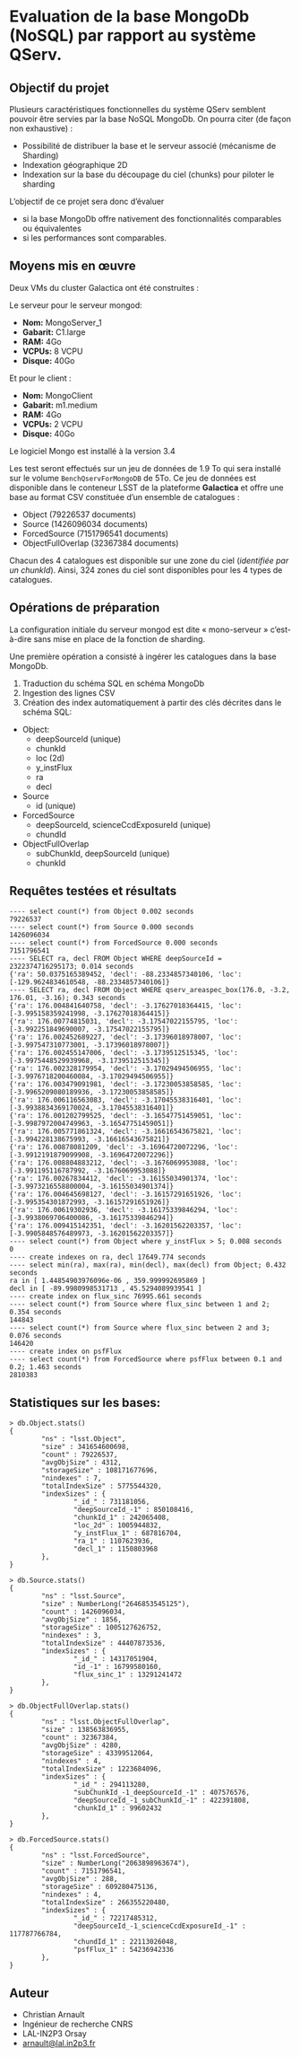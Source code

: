 Evaluation de la base MongoDb (NoSQL) par rapport au système QServ.
===================================================================

Objectif du projet
------------------

Plusieurs caractéristiques fonctionnelles du système QServ semblent pouvoir être servies par la base NoSQL MongoDb. On pourra citer (de façon non exhaustive) :
-	Possibilité de distribuer la base et le serveur associé (mécanisme de Sharding)
-	Indexation géographique 2D
-	Indexation sur la base du découpage du ciel (chunks) pour piloter le sharding

L’objectif de ce projet sera donc d’évaluer 
-	si la base MongoDb offre nativement des fonctionnalités comparables ou équivalentes
-	si les performances sont comparables.

Moyens mis en œuvre
-------------------
Deux VMs du cluster Galactica ont été construites :

Le serveur pour le serveur mongod:
-   **Nom:**	MongoServer_1
-   **Gabarit:**	C1.large
-   **RAM:**	4Go
-   **VCPUs:**	8 VCPU
-   **Disque:**	40Go

Et pour le client :

-   **Nom:**	MongoClient
-   **Gabarit:**	m1.medium
-   **RAM:**	4Go
-   **VCPUs:**	2 VCPU
-   **Disque:**	40Go

Le logiciel Mongo est installé à la version 3.4

Les test seront effectués sur un jeu de données de 1.9 To qui sera 
installé sur le volume ``BenchQservForMongoDB`` de 5To. 
Ce jeu de données est disponible dans le conteneur LSST de la 
plateforme **Galactica** et offre une base au format CSV constituée 
d’un ensemble de catalogues :

-	Object (79226537 documents)
-	Source (1426096034 documents)
-	ForcedSource (7151796541 documents)
-	ObjectFullOverlap (32367384 documents)

Chacun des 4 catalogues est disponible sur une zone du ciel 
(*identifiée par un chunkId*). Ainsi, 324 zones du ciel sont 
disponibles pour les 4 types de catalogues.

Opérations de préparation
-------------------------

La configuration initiale du serveur mongod est dite « mono-serveur » 
c’est-à-dire sans mise en place de la fonction de sharding.

Une première opération a consisté à ingérer les catalogues dans la base MongoDb.
1. Traduction du schéma SQL en schéma MongoDb
1. Ingestion des lignes CSV
1. Création des index automatiquement à partir des clés décrites dans le schéma SQL:

  - Object:
    - deepSourceId (unique)
    - chunkId
    - loc (2d)
    - y_instFlux
    - ra
    - decl
  - Source
    - id (unique)
  - ForcedSource
    - deepSourceId, scienceCcdExposureId (unique)
    - chundId
  - ObjectFullOverlap
    - subChunkId, deepSourceId (unique)
    - chunkId

Requêtes testées et résultats
-----------------------------

`````
---- select count(*) from Object 0.002 seconds
79226537
---- select count(*) from Source 0.000 seconds
1426096034
---- select count(*) from ForcedSource 0.000 seconds
7151796541
---- SELECT ra, decl FROM Object WHERE deepSourceId = 2322374716295173; 0.014 seconds
{'ra': 50.0375165389452, 'decl': -88.2334857340106, 'loc': [-129.9624834610548, -88.2334857340106]}
---- SELECT ra, decl FROM Object WHERE qserv_areaspec_box(176.0, -3.2, 176.01, -3.16); 0.343 seconds
{'ra': 176.004841640758, 'decl': -3.17627018364415, 'loc': [-3.995158359241998, -3.17627018364415]}
{'ra': 176.00774815031, 'decl': -3.17547022155795, 'loc': [-3.992251849690007, -3.17547022155795]}
{'ra': 176.002452689227, 'decl': -3.17396018978007, 'loc': [-3.997547310773001, -3.17396018978007]}
{'ra': 176.002455147006, 'decl': -3.1739512515345, 'loc': [-3.9975448529939968, -3.1739512515345]}
{'ra': 176.002328179954, 'decl': -3.17029494506955, 'loc': [-3.9976718200460084, -3.17029494506955]}
{'ra': 176.003479091981, 'decl': -3.17230053858585, 'loc': [-3.9965209080189936, -3.17230053858585]}
{'ra': 176.006116563083, 'decl': -3.17045538316401, 'loc': [-3.9938834369170024, -3.17045538316401]}
{'ra': 176.001202799525, 'decl': -3.16547751459051, 'loc': [-3.9987972004749963, -3.16547751459051]}
{'ra': 176.005771861324, 'decl': -3.16616543675821, 'loc': [-3.994228138675993, -3.16616543675821]}
{'ra': 176.00878081209, 'decl': -3.16964720072296, 'loc': [-3.9912191879099908, -3.16964720072296]}
{'ra': 176.008804883212, 'decl': -3.1676069953088, 'loc': [-3.991195116787992, -3.1676069953088]}
{'ra': 176.00267834412, 'decl': -3.16155034901374, 'loc': [-3.9973216558800004, -3.16155034901374]}
{'ra': 176.004645698127, 'decl': -3.16157291651926, 'loc': [-3.995354301872993, -3.16157291651926]}
{'ra': 176.00619302936, 'decl': -3.16175339846294, 'loc': [-3.9938069706400086, -3.16175339846294]}
{'ra': 176.009415142351, 'decl': -3.16201562203357, 'loc': [-3.9905848576489973, -3.16201562203357]}
---- select count(*) from Object where y_instFlux > 5; 0.008 seconds
0
---- create indexes on ra, decl 17649.774 seconds
---- select min(ra), max(ra), min(decl), max(decl) from Object; 0.432 seconds
ra in [ 1.44854903976096e-06 , 359.999992695869 ]
decl in [ -89.9980998531713 , 45.5294089939541 ]
---- create index on flux_sinc 76995.661 seconds
---- select count(*) from Source where flux_sinc between 1 and 2; 0.354 seconds
144843
---- select count(*) from Source where flux_sinc between 2 and 3; 0.076 seconds
146420
---- create index on psfFlux
---- select count(*) from ForcedSource where psfFlux between 0.1 and 0.2; 1.463 seconds
2810383
`````

Statistiques sur les bases:
---------------------------

````
> db.Object.stats()
{
        "ns" : "lsst.Object",
        "size" : 341654600698,
        "count" : 79226537,
        "avgObjSize" : 4312,
        "storageSize" : 108171677696,
        "nindexes" : 7,
        "totalIndexSize" : 5775544320,
        "indexSizes" : {
                "_id_" : 731181056,
                "deepSourceId_-1" : 850108416,
                "chunkId_1" : 242065408,
                "loc_2d" : 1005944832,
                "y_instFlux_1" : 687816704,
                "ra_1" : 1107623936,
                "decl_1" : 1150803968
        },
}

> db.Source.stats()
{
        "ns" : "lsst.Source",
        "size" : NumberLong("2646853545125"),
        "count" : 1426096034,
        "avgObjSize" : 1856,
        "storageSize" : 1005127626752,
        "nindexes" : 3,
        "totalIndexSize" : 44407873536,
        "indexSizes" : {
                "_id_" : 14317051904,
                "id_-1" : 16799580160,
                "flux_sinc_1" : 13291241472
        },
}

> db.ObjectFullOverlap.stats()
{
        "ns" : "lsst.ObjectFullOverlap",
        "size" : 138563836955,
        "count" : 32367384,
        "avgObjSize" : 4280,
        "storageSize" : 43399512064,
        "nindexes" : 4,
        "totalIndexSize" : 1223684096,
        "indexSizes" : {
                "_id_" : 294113280,
                "subChunkId_-1_deepSourceId_-1" : 407576576,
                "deepSourceId_-1_subChunkId_-1" : 422391808,
                "chunkId_1" : 99602432
        },
}

> db.ForcedSource.stats()
{
        "ns" : "lsst.ForcedSource",
        "size" : NumberLong("2063898963674"),
        "count" : 7151796541,
        "avgObjSize" : 288,
        "storageSize" : 609280475136,
        "nindexes" : 4,
        "totalIndexSize" : 266355220480,
        "indexSizes" : {
                "_id_" : 72217485312,
                "deepSourceId_-1_scienceCcdExposureId_-1" : 117787766784,
                "chundId_1" : 22113026048,
                "psfFlux_1" : 54236942336
        },
}

````

Auteur
------

- Christian Arnault
- Ingénieur de recherche CNRS
- LAL-IN2P3 Orsay
- arnault@lal.in2p3.fr

